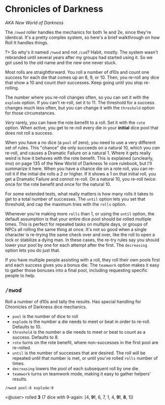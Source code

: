 # Chronicles of Darkness

*AKA New World of Darkness*

The `/nwod` roller handles the mechanics for both 1e and 2e, since they're identical. It's a pretty complex system, so here's a brief walkthrough on how Roll It handles things.

?> So why's it named `/nwod` and not `/cod`? Habit, mostly. The system wasn't rebranded until several years after my groups had started using it. So we got used to the old name and the new one never stuck.

Most rolls are straightforward. You roll a number of d10s and count one success for each die that comes up an 8, 9, or 10. Then, you re-roll any dice that show a 10 and count *their* successes. Keep going until you stop re-rolling.

The number where you re-roll changes often, so you can set it with the `explode` option. If you can't re-roll, set it to 11. The threshold for a success changes much less often, but you can change it with the `threshold` option for those circumstances.

*Very* rarely, you can have the rote benefit to a roll. Set it with the `rote` option. When active, you get to re-roll every die in your **initial** dice pool that does not roll a success.

When you have a no dice (a `pool` of zero), you need to use a very different set of rules. This "chance" die only succeeds on a natural 10, which you *can* re-roll, and causes a Dramatic Failure on a natural 1. Where it gets really weird is how it behaves with the rote benefit. This is explained (unclearly, imo) on page 135 of the New World of Darkness 1e core rulebook, but I'll summarize it here. When you have a chance die on a rote roll, you can re-roll it if the initial die rolls a 2 or higher. If it shows a 1 on that initial roll, you get a Dramatic Failure and *cannot* re-roll. On a natural 10, you re-roll *twice:* once for the rote benefit and once for the natural 10.

For some extended tests, what really matters is how many rolls it takes to get to a total number of successes. The `until` option lets you set that threshold, and cap the maximum tries with the `rolls` option.

Whenever you're making more `rolls` than 1, or using the `until` option, the default assumption is that your entire dice pool should be rolled multiple times. This is perfect for repeated tasks on multiple days, or groups of NPCs all rolling the same thing at once. It's not so good when a single character is re-trying the same check over and over, like the roll to open a lock or stabilize a dying man. In these cases, the re-try rules say you should lower your pool by one for each attempt after the first. The `decreasing` option lets you do just that.

If you have multiple people assisting with a roll, they roll their own pools first and each success gives you a bonus die. The `teamwork` option makes it easy to gather those bonuses into a final pool, including requesting specific people to help.

## `/nwod`

Roll a number of d10s and tally the results. Has special handling for Chronicles of Darkness dice mechanics.

* `pool` is the number of dice to roll
* `explode` is the number a die needs to meet or beat in order to re-roll. Defaults to 10.
* `threshold` is the number a die needs to meet or beat to count as a success. Defaults to 8.
* `rote` turns on the rote benefit, where non-successes in the first pool are re-rolled.
* `until` is the number of successes that are desired. The roll will be repeated until that number is met, or until you've rolled `rolls` number of times.
* `decreasing` lowers the pool of each subsequent roll by one die.
* `teamwork` turns on teamwork mode, making it easy to gather helpers' results.

<!-- panels:start -->
<!-- div:left-panel -->
```invocation
/nwod pool:8 explode:9
```
<!-- div:right-panel -->
<@user> rolled **3** (7 dice with 9-again: [4, **9!**, 6, 7, 1, 4, **9!**, **8**, 1])
<!-- panels:end -->
